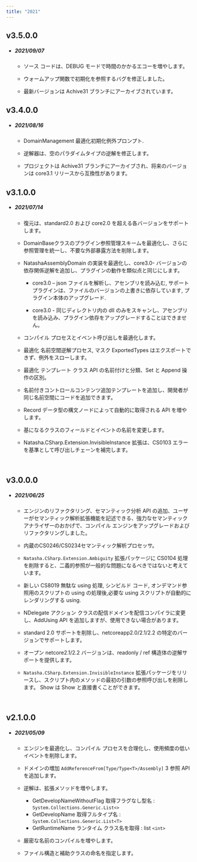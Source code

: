 ```yaml
---
title: "2021"
---  
```


## v3.5.0.0

 - ##### 2021/09/07

   - ソース コードは、DEBUG モードで時間のかかるエコーを増やします。

   - ウォームアップ関数で初期化を参照するバグを修正しました。

   - 最新バージョンは Achive31 ブランチにアーカイブされています。

## v3.4.0.0

 - ##### 2021/08/16

   - DomainManagement 最適化初期化例外プロンプト.

   - 逆解器は、空のパラダイムタイプの逆解を修正します。

   - プロジェクトは Achive31 ブランチにアーカイブされ、将来のバージョンは core3.1 リリースから互換性があります。

## v3.1.0.0

 - ##### 2021/07/14

    - 復元は、standard2.0 および core2.0 を超える各バージョンをサポートします。

    - DomainBaseクラスのプラグイン参照管理スキームを最適化し、さらに参照管理を統一し、不要な外部暴露方法を削除します。

    - NatashaAssemblyDomain の実装を最適化し、core3.0- バージョンの依存関係逆解を追加し、プラグインの動作を類似点と同じにします。

      - core3.0 – json ファイルを解析し、アセンブリを読み込む, サポート プラグインは、ファイルのバージョンの上書きに依存しています, プラグイン本体のアップグレード.

      - core3.0 - 同じディレクトリ内の dll のみをスキャンし、アセンブリを読み込み、プラグイン依存をアップグレードすることはできません。

    - コンパイル プロセスとイベント呼び出しを最適化します。

    - 最適化 名前空間逆解プロセス, マスク ExportedTypes はエクスポートできず、例外をスローします。

    - 最適化 テンプレート クラス API の名前付けと分類、Set と Append 操作の区別。

    - 名前付きコントロールコンテンツ追加テンプレートを追加し、開発者が同じ名前空間にコードを追加できます。

    - Record データ型の構文ノードによって自動的に取得される API を増やします。

    - 基になるクラスのフィールドとイベントの名前を変更します。

    - Natasha.CSharp.Extension.InvisibleInstance 拡張は、CS0103 エラーを基準として呼び出しチェーンを補完します。

<br/>

## v3.0.0.0

- ##### 2021/06/25

  - エンジンのリファクタリング、セマンティック分析 API の追加、ユーザーがセマンティック解析拡張機能を記述できる、強力なセマンティック アナライザーのおかげで、コンパイル エンジンをアップグレードおよびリファクタリングしました。

  - 内蔵のCS0246/CS0234セマンティック解析プロセッサ。

  - `Natasha.CSharp.Extension.Ambiguity` 拡張パッケージに CS0104 処理を削除すると、二義的参照が一般的な問題になるべきではないと考えています。

  - 新しい CS8019 無駄な using 処理, シンビルド コード, オンデマンド参照用のスクリプトの using の処理後,必要な using スクリプトが自動的にレンダリングする using.

  - NDelegate アクション クラスの配信ドメインを配信コンパイラに変更し、AddUsing API を追加しますが、使用できない場合があります。

  - standard 2.0 サポートを削除し、netcoreapp2.0/2.1/2.2 の特定のバージョンでサポートします。

  - オープン netcore2.1/2.2 バージョンは、readonly / ref 構造体の逆解サポートを提供します。

  - `Natasha.CSharp.Extension.InvisibleInstance` 拡張パッケージをリリースし、スクリプト内のメソッドの最初の引数の参照呼び出しを削除します。 Show は Show と直接書くことができます。

<br/>

## v2.1.0.0

- ##### 2021/05/09

  - エンジンを最適化し、コンパイル プロセスを合理化し、使用頻度の低いイベントを削除します。

  - ドメインの増加 `AddReferenceFrom[Type/Type<T>/Assembly]` 3 参照 API を追加します。

  - 逆解は、拡張メソッドを増やします。

    - GetDevelopNameWithoutFlag 取得フラグなし型名 : `System.Collections.Generic.List<>`
    - GetDevelopName 取得フルタイプ名 : `System.Collections.Generic.List<T>`
    - GetRuntimeName ランタイム クラス名を取得 : list `<int>`

  - 厳密な名前のコンパイルを増やします。

  - ファイル構造と補助クラスの命名を指定します。

 <br/>
